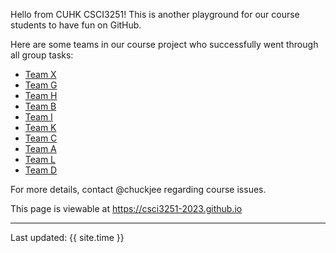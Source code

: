 Hello from CUHK CSCI3251! This is another playground for our course students to have fun on GitHub.

Here are some teams in our course project who successfully went through all group tasks:

*  [Team X](https://csci3251-2023.github.io/project-team-x/)
*  [Team G](https://csci3251-2023.github.io/project-team-g/)
*  [Team H](https://csci3251-2023.github.io/project-team-h/)
*  [Team B](https://csci3251-2023.github.io/project-team-b/)
*  [Team I](https://csci3251-2023.github.io/project-team-i/)
*  [Team K](https://csci3251-2023.github.io/project-team-k/)
*  [Team C](https://csci3251-2023.github.io/project-team-c/)
*  [Team A](https://csci3251-2023.github.io/project-team-a/)
*  [Team L](https://csci3251-2023.github.io/project-team-l/)
*  [Team D](https://csci3251-2023.github.io/project-team-d/)

For more details, contact @chuckjee regarding course issues.

This page is viewable at https://csci3251-2023.github.io

---
Last updated: {{ site.time }}
